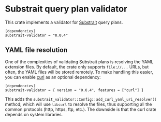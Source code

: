 Substrait query plan validator
==============================

This crate implements a validator for [Substrait](https://substrait.io/) query
plans.

```
[dependencies]
substrait-validator = "0.0.4"
```

YAML file resolution
--------------------

One of the complexities of validating Substrait plans is resolving the YAML
extension files. By default, the crate only supports `file://...` URLs, but
often, the YAML files will be stored remotely. To make handling this easier,
you can enable [curl](https://crates.io/crates/curl) as an optional
dependency:

```
[dependencies]
substrait-validator = { version = "0.0.4", features = ["curl"] }
```

This adds the `substrait_validator::Config::add_curl_yaml_uri_resolver()`
method, which will use `libcurl` to resolve the files, thus supporting all the
common protocols (http, https, ftp, etc.). The downside is that the curl crate
depends on system libraries.
